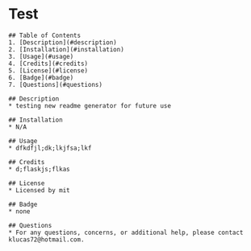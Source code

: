 # Test
    
    ## Table of Contents
    1. [Description](#description) 
    2. [Installation](#installation)
    3. [Usage](#usage)
    4. [Credits](#credits)
    5. [License](#license)
    6. [Badge](#badge)
    7. [Questions](#questions)
    
    ## Description
    * testing new readme generator for future use
    
    ## Installation
    * N/A
    
    ## Usage
    * dfkdfjl;dk;lkjfsa;lkf
    
    ## Credits
    * d;flaskjs;flkas
    
    ## License
    * Licensed by mit
    
    ## Badge
    * none
    
    ## Questions
    * For any questions, concerns, or additional help, please contact klucas72@hotmail.com.